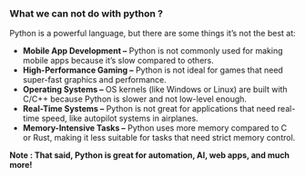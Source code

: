 ### What we can not do with python ?
Python is a powerful language, but there are some things it’s not the best at:

* **Mobile App Development –** Python is not commonly used for making mobile apps because it’s slow compared to others.
* **High-Performance Gaming –** Python is not ideal for games that need super-fast graphics and performance.
* **Operating Systems –** OS kernels (like Windows or Linux) are built with C/C++ because Python is slower and not low-level enough.
* **Real-Time Systems –** Python is not great for applications that need real-time speed, like autopilot systems in airplanes.
* **Memory-Intensive Tasks –** Python uses more memory compared to C or Rust, making it less suitable for tasks that need strict memory control.

**Note : That said, Python is great for automation, AI, web apps, and much more!**